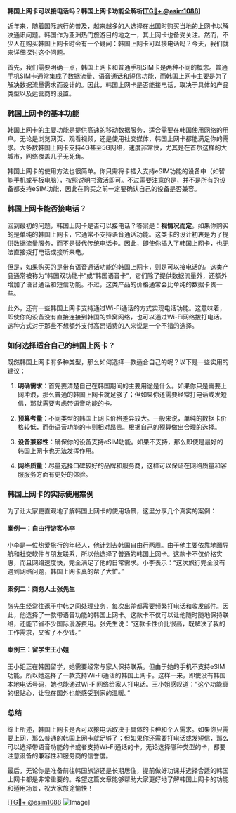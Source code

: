 **韩国上网卡可以接电话吗？韩国上网卡功能全解析[[TG💪+ @esim1088](https://t.me/s/esim1088)]**

近年来，随着国际旅行的普及，越来越多的人选择在出国时购买当地的上网卡以解决通讯问题。韩国作为亚洲热门旅游目的地之一，其上网卡也备受关注。然而，不少人在购买韩国上网卡时会有一个疑问：韩国上网卡可以接电话吗？今天，我们就来详细探讨这个问题。

首先，我们需要明确一点，韩国上网卡和普通手机SIM卡是两种不同的概念。普通手机SIM卡通常集成了数据流量、语音通话和短信功能，而韩国上网卡主要是为了解决数据流量需求而设计的。因此，韩国上网卡是否能接电话，取决于具体的产品类型以及运营商的设置。

### 韩国上网卡的基本功能

韩国上网卡的主要功能是提供高速的移动数据服务，适合需要在韩国使用网络的用户。无论是浏览网页、观看视频，还是使用社交媒体，韩国上网卡都能满足你的需求。大多数韩国上网卡支持4G甚至5G网络，速度非常快，尤其是在首尔这样的大城市，网络覆盖几乎无死角。

韩国上网卡的使用方法也很简单。你只需将卡插入支持eSIM功能的设备中（如智能手机或平板电脑），按照说明书激活即可。不过需要注意的是，并不是所有的设备都支持eSIM功能，因此在购买之前一定要确认自己的设备是否兼容。

### 韩国上网卡能否接电话？

回到最初的问题，韩国上网卡是否可以接电话？答案是：**视情况而定**。如果你购买的是单纯的韩国上网卡，它通常不支持语音通话功能。这类卡的设计初衷是为了提供数据流量服务，而不是替代传统电话卡。因此，即使你插入了韩国上网卡，也无法直接拨打电话或接听来电。

但是，如果购买的是带有语音通话功能的韩国上网卡，则是可以接电话的。这类产品通常被称为“韩国双功能卡”或“韩国语音卡”，它们除了提供数据流量外，还额外增加了语音通话和短信功能。不过，这类产品的价格通常会比单纯的数据卡贵一些。

此外，还有一些韩国上网卡支持通过Wi-Fi通话的方式实现电话功能。这意味着，即使你的设备没有直接连接到韩国的蜂窝网络，也可以通过Wi-Fi网络拨打电话。这种方式对于那些不想额外支付高昂话费的人来说是一个不错的选择。

### 如何选择适合自己的韩国上网卡？

既然韩国上网卡有多种类型，那么如何选择一款适合自己的呢？以下是一些实用的建议：

1. **明确需求**：首先要清楚自己在韩国期间的主要用途是什么。如果你只是需要上网冲浪，那么普通的韩国上网卡就足够了；但如果你还需要经常打电话或发短信，那就需要考虑带语音功能的卡。

2. **预算考量**：不同类型的韩国上网卡价格差异较大。一般来说，单纯的数据卡价格较低，而带语音功能的卡则相对昂贵。根据自己的预算做出合理的选择。

3. **设备兼容性**：确保你的设备支持eSIM功能。如果不支持，那么即使是最好的韩国上网卡也无法发挥作用。

4. **网络质量**：尽量选择口碑较好的品牌和服务商，这样可以保证在网络质量和客服服务方面有更好的体验。

### 韩国上网卡的实际使用案例

为了让大家更直观地了解韩国上网卡的使用场景，这里分享几个真实的案例：

#### 案例一：自由行游客小李
小李是一位热爱旅行的年轻人，他计划去韩国自由行两周。由于他主要依靠地图导航和社交软件与朋友联系，所以他选择了普通的韩国上网卡。这款卡不仅价格实惠，而且网络速度快，完全满足了他的日常需求。小李表示：“这次旅行完全没有遇到网络问题，韩国上网卡真的帮了大忙。”

#### 案例二：商务人士张先生
张先生经常往返于中韩之间处理业务，每次出差都需要频繁打电话和收发邮件。因此，他选择了一款带语音功能的韩国上网卡。这款卡不仅可以让他随时随地保持联络，还能节省不少国际漫游费用。张先生说：“这款卡性价比很高，既解决了我的工作需求，又省了不少钱。”

#### 案例三：留学生王小姐
王小姐正在韩国留学，她需要经常与家人保持联系。但由于她的手机不支持eSIM功能，所以她选择了一款支持Wi-Fi通话的韩国上网卡。这样一来，即使没有韩国本地电话号码，她也能通过Wi-Fi网络给家人打电话。王小姐感叹道：“这个功能真的很贴心，让我在国外也能感受到家的温暖。”

### 总结

综上所述，韩国上网卡是否可以接电话取决于具体的卡种和个人需求。如果你只需要上网，那么普通的韩国上网卡就足够了；但如果你还需要打电话或发短信，那么可以选择带语音功能的卡或者支持Wi-Fi通话的卡。无论选择哪种类型的卡，都要注意设备的兼容性和服务商的信誉度。

最后，无论你是准备前往韩国旅游还是长期居住，提前做好功课并选择合适的韩国上网卡都是非常重要的。希望这篇文章能够帮助大家更好地了解韩国上网卡的功能和适用场景，祝大家旅途愉快！

[[TG💪+ @esim1088](https://t.me/s/esim1088) ![Image](https://i.postimg.cc/4NQfJmqS/Snipaste-2025-05-13-00-14-12.png)]